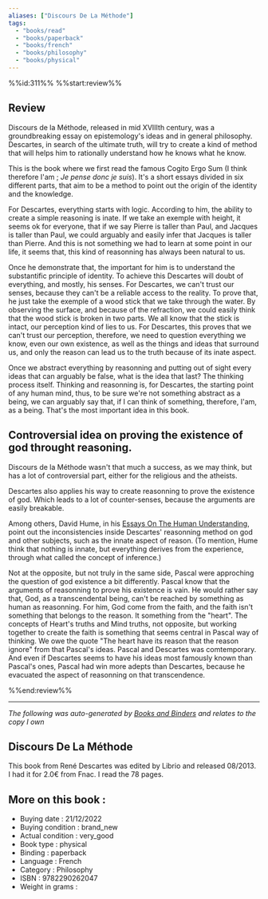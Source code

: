 ```yaml
---
aliases: ["Discours De La Méthode"] 
tags: 
  - "books/read" 
  - "books/paperback" 
  - "books/french"
  - "books/philosophy"
  - "books/physical"
---
```

%%id:311%%
%%start:review%%
## Review
Discours de la Méthode, released in mid XVIIIth century, was a groundbreaking essay on epistemology's ideas and in general philosophy. Descartes, in search of the ultimate truth, will try to create a kind of method that will helps him to rationally understand how he knows what he know. 

This is the book where we first read the famous Cogito Ergo Sum (I think therefore I'am ; *Je pense donc je suis*). It's a short essays divided in six different parts, that aim to be a method to point out the origin of the identity and the knowledge. 

For Descartes, everything starts with logic. According to him, the ability to create a simple reasoning is inate. If we take an exemple with height, it seems ok for everyone, that if we say Pierre is taller than Paul, and Jacques is taller than Paul, we could arguably and easily infer that Jacques is taller than Pierre. And this is not something we had to learn at some point in our life, it seems that, this kind of reasonning has always been natural to us. 

Once he demonstrate that, the important for him is to understand the substantific principle of identity. To achieve this Descartes will doubt of everything, and mostly, his senses. For Descartes, we can't trust our senses, because they can't be a reliable access to the reality. To prove that, he just take the exemple of a wood stick that we  take through the water. By observing the surface, and because of the refraction, we could easily think that the wood stick is broken in two parts. We all know that the stick is intact, our perception kind of lies to us. For Descartes, this proves that we can't trust our perception, therefore, we need to question everything we know, even our own existence, as well as the things and ideas that surround us, and only the reason can lead us to the truth because of its inate aspect.

Once we abstract everything by reasonning and putting out of sight every ideas that can arguably be false, what is the idea that last? The thinking process itself. Thinking and reasonning is, for Descartes, the starting point of any human mind, thus, to be sure we're not something abstract as a being, we can arguably say that, if I can think of something, therefore, I'am, as a being. That's the most important idea in this book. 

## Controversial idea on proving the existence of god throught reasoning. 
Discours de la Méthode wasn't that much a success, as we may think, but has a lot of controversial part, either for the religious and the atheists. 

Descartes also applies his way to create reasonning to prove the existence of god. Which leads to a lot of counter-senses, because the arguments are easily breakable. 

Among others, David Hume, in his [Essays On The Human Understanding](Essays%20On%20The%20Human%20Understanding%20-%20David%20Hume.md), point out the inconsistencies inside Descartes' reasonning method on god and other subjects, such as the innate aspect of reason. (To mention, Hume think that nothing is innate, but everything derives from the experience, through what called the concept of inference.)

Not at the opposite, but not truly in the same side, Pascal were approching the question of god existence a bit differently. Pascal know that the arguments of reasonning to prove his existence is vain. He would rather say that, God, as a transcendental being, can't be reached by something as human as reasonning. For him, God come from the faith, and the faith isn't something that belongs to the reason. It something from the "heart". The concepts of Heart's truths and Mind truths, not opposite, but working together to create the faith is something that seems central in Pascal way of thinking. We owe the quote "The heart have its reason that the reason ignore" from that Pascal's ideas. Pascal and Descartes was comtemporary. And even if Descartes seems to have his ideas most famously known than Pascal's ones, Pascal had win more adepts than Descartes, because he evacuated the aspect of reasonning on that transcendence. 

%%end:review%%

---
_The following was auto-generated by [Books and Binders](Books%20and%20Binders.md) and relates to the copy I own_
## Discours De La Méthode
This book from René Descartes was edited by Librio and released 08/2013. I had it for 2.0€ from Fnac. I read the 78 pages.

## More on this book :
- Buying date : 21/12/2022
- Buying condition : brand_new
- Actual condition : very_good
- Book type : physical
- Binding : paperback
- Language : French
- Category : Philosophy
- ISBN : 9782290262047
- Weight in grams : 
